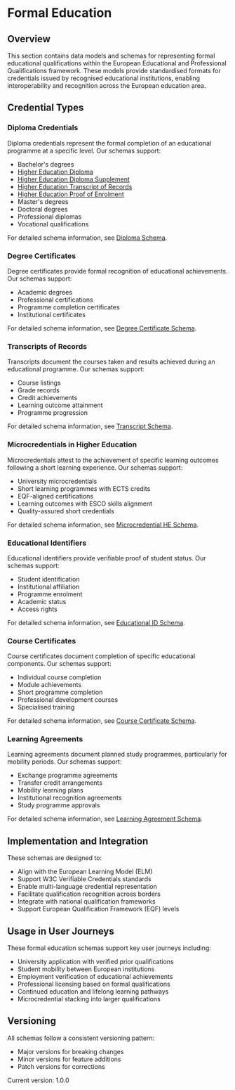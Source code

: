 # Formal Education

## Overview

This section contains data models and schemas for representing formal educational qualifications within the European Educational and Professional Qualifications framework. These models provide standardised formats for credentials issued by recognised educational institutions, enabling interoperability and recognition across the European education area.

## Credential Types

### Diploma Credentials

Diploma credentials represent the formal completion of an educational programme at a specific level. Our schemas support:

- Bachelor's degrees
- [Higher Education Diploma](./highereducation-diploma.md)
- [Higher Education Diploma Supplement](./highereducation-diplomasupplement.md) 
- [Higher Education Transcript of Records](./highereducation-transcriptofrecords.md)
- [Higher Education Proof of Enrolment](./highereducation-proofofenrolment.md)
- Master's degrees
- Doctoral degrees
- Professional diplomas
- Vocational qualifications

For detailed schema information, see [Diploma Schema](./diploma-schema.md).

### Degree Certificates

Degree certificates provide formal recognition of educational achievements. Our schemas support:

- Academic degrees
- Professional certifications
- Programme completion certificates
- Institutional certificates

For detailed schema information, see [Degree Certificate Schema](./degree-certificate-schema.md).

### Transcripts of Records

Transcripts document the courses taken and results achieved during an educational programme. Our schemas support:

- Course listings
- Grade records
- Credit achievements
- Learning outcome attainment
- Programme progression

For detailed schema information, see [Transcript Schema](./transcript-schema.md).

### Microcredentials in Higher Education

Microcredentials attest to the achievement of specific learning outcomes following a short learning experience. Our schemas support:

- University microcredentials
- Short learning programmes with ECTS credits
- EQF-aligned certifications
- Learning outcomes with ESCO skills alignment
- Quality-assured short credentials

For detailed schema information, see [Microcredential HE Schema](./microcredential-he.md).

### Educational Identifiers

Educational identifiers provide verifiable proof of student status. Our schemas support:

- Student identification
- Institutional affiliation
- Programme enrolment
- Academic status
- Access rights

For detailed schema information, see [Educational ID Schema](./educational-id-schema.md).

### Course Certificates

Course certificates document completion of specific educational components. Our schemas support:

- Individual course completion
- Module achievements
- Short programme completion
- Professional development courses
- Specialised training

For detailed schema information, see [Course Certificate Schema](./course-certificate-schema.md).

### Learning Agreements

Learning agreements document planned study programmes, particularly for mobility periods. Our schemas support:

- Exchange programme agreements
- Transfer credit arrangements
- Mobility learning plans
- Institutional recognition agreements
- Study programme approvals

For detailed schema information, see [Learning Agreement Schema](./learning-agreement-schema.md).

## Implementation and Integration

These schemas are designed to:

- Align with the European Learning Model (ELM)
- Support W3C Verifiable Credentials standards
- Enable multi-language credential representation
- Facilitate qualification recognition across borders
- Integrate with national qualification frameworks
- Support European Qualification Framework (EQF) levels

## Usage in User Journeys

These formal education schemas support key user journeys including:

- University application with verified prior qualifications
- Student mobility between European institutions
- Employment verification of educational achievements
- Professional licensing based on formal qualifications
- Continued education and lifelong learning pathways
- Microcredential stacking into larger qualifications

## Versioning

All schemas follow a consistent versioning pattern:
- Major versions for breaking changes
- Minor versions for feature additions
- Patch versions for corrections

Current version: 1.0.0
